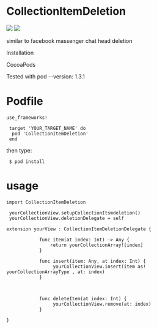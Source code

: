 # CollectionItemDeletion

![](https://github.com/amalhaririy/CollectionItemDeletion/blob/9c8002ce5c6c30e3b49a04ffc1c542b6a64f7f6d/ezgif.com-optimize.gif) 
![](https://github.com/amalhaririy/CollectionItemDeletion/blob/master/ezgif.com-video-to-gif.gif)

similar to facebook massenger chat head deletion 


Installation




CocoaPods

Tested with pod --version: 1.3.1

# Podfile
    use_frameworks!

     target 'YOUR_TARGET_NAME' do
      pod 'CollectionItemDeletion'
     end

then type:

     $ pod install

# usage

    import CollectionItemDeletion
     
     yourCollectionView.setupCollectionItsmdeletion()
     yourCollectionView.deletionDelegate = self

    extension yourView : CollectionItemDeletionDelegate {

                func item(at index: Int) -> Any {
                    return yourCollectionArray![index]
                }

                func insert(item: Any, at index: Int) {
                     yourCollectionView.insert(item as! yourCollectionArrayType , at: index)
                }



                func deleteItem(at index: Int) {
                     yourCollectionView.remove(at: index)
                }
    
    }
    
    
